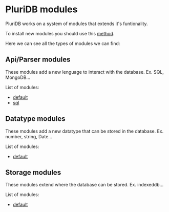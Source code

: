 # PluriDB modules

PluriDB works on a system of modules that extends it's funtionality. 

To install new modules you should use this [method](databaseApi.md#pluridbloadmodulemodules).

Here we can see all the types of modules we can find:

## Api/Parser modules

These modules add a new lenguage to interact with the database. Ex. SQL, MongoDB...

List of modules:

* [default](default.md#apiparser)
* [sql](sql.md#apiparser)

## Datatype modules

These modules add a new datatype that can be stored in the database. Ex. number, string, Date...

List of modules:

* [default](default.md#datatypes)

## Storage modules

These modules extend where the database can be stored. Ex. indexeddb...

List of modules:

* [default](default.md#storage)